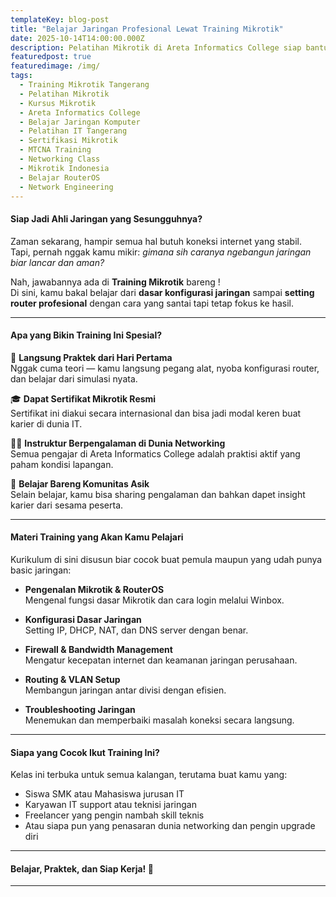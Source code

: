 ```yaml
---
templateKey: blog-post
title: "Belajar Jaringan Profesional Lewat Training Mikrotik"
date: 2025-10-14T14:00:00.000Z
description: Pelatihan Mikrotik di Areta Informatics College siap bantu kamu jadi ahli jaringan dari dasar hingga mahir. Belajar langsung dari instruktur berpengalaman dan dapatkan sertifikat resmi!
featuredpost: true
featuredimage: /img/
tags:
  - Training Mikrotik Tangerang
  - Pelatihan Mikrotik
  - Kursus Mikrotik
  - Areta Informatics College
  - Belajar Jaringan Komputer
  - Pelatihan IT Tangerang
  - Sertifikasi Mikrotik
  - MTCNA Training
  - Networking Class
  - Mikrotik Indonesia
  - Belajar RouterOS
  - Network Engineering
---
```


#### Siap Jadi Ahli Jaringan yang Sesungguhnya?

Zaman sekarang, hampir semua hal butuh koneksi internet yang stabil.  
Tapi, pernah nggak kamu mikir: *gimana sih caranya ngebangun jaringan biar lancar dan aman?*  

Nah, jawabannya ada di **Training Mikrotik** bareng !  
Di sini, kamu bakal belajar dari **dasar konfigurasi jaringan** sampai **setting router profesional** dengan cara yang santai tapi tetap fokus ke hasil.

---

#### Apa yang Bikin Training Ini Spesial?

🚀 **Langsung Praktek dari Hari Pertama**  
Nggak cuma teori — kamu langsung pegang alat, nyoba konfigurasi router, dan belajar dari simulasi nyata.

🎓 **Dapat Sertifikat Mikrotik Resmi**  
Sertifikat ini diakui secara internasional dan bisa jadi modal keren buat karier di dunia IT.

👨‍🏫 **Instruktur Berpengalaman di Dunia Networking**  
Semua pengajar di Areta Informatics College adalah praktisi aktif yang paham kondisi lapangan.

💬 **Belajar Bareng Komunitas Asik**  
Selain belajar, kamu bisa sharing pengalaman dan bahkan dapet insight karier dari sesama peserta.

---

#### Materi Training yang Akan Kamu Pelajari

Kurikulum di sini disusun biar cocok buat pemula maupun yang udah punya basic jaringan:

- **Pengenalan Mikrotik & RouterOS**  
  Mengenal fungsi dasar Mikrotik dan cara login melalui Winbox.  

- **Konfigurasi Dasar Jaringan**  
  Setting IP, DHCP, NAT, dan DNS server dengan benar.  

- **Firewall & Bandwidth Management**  
  Mengatur kecepatan internet dan keamanan jaringan perusahaan.  

- **Routing & VLAN Setup**  
  Membangun jaringan antar divisi dengan efisien.  

- **Troubleshooting Jaringan**  
  Menemukan dan memperbaiki masalah koneksi secara langsung.  

---

#### Siapa yang Cocok Ikut Training Ini?

Kelas ini terbuka untuk semua kalangan, terutama buat kamu yang:
- Siswa SMK atau Mahasiswa jurusan IT  
- Karyawan IT support atau teknisi jaringan  
- Freelancer yang pengin nambah skill teknis  
- Atau siapa pun yang penasaran dunia networking dan pengin upgrade diri  

---

#### Belajar, Praktek, dan Siap Kerja! 💼


---
